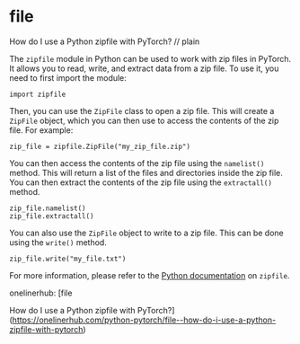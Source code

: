# file

How do I use a Python zipfile with PyTorch?
// plain

The `zipfile` module in Python can be used to work with zip files in PyTorch. It allows you to read, write, and extract data from a zip file. To use it, you need to first import the module:

```
import zipfile
```

Then, you can use the `ZipFile` class to open a zip file. This will create a `ZipFile` object, which you can then use to access the contents of the zip file. For example:

```
zip_file = zipfile.ZipFile("my_zip_file.zip")
```

You can then access the contents of the zip file using the `namelist()` method. This will return a list of the files and directories inside the zip file. You can then extract the contents of the zip file using the `extractall()` method.

```
zip_file.namelist()
zip_file.extractall()
```

You can also use the `ZipFile` object to write to a zip file. This can be done using the `write()` method.

```
zip_file.write("my_file.txt")
```

For more information, please refer to the [Python documentation](https://docs.python.org/3/library/zipfile.html) on `zipfile`.

onelinerhub: [file

How do I use a Python zipfile with PyTorch?](https://onelinerhub.com/python-pytorch/file--how-do-i-use-a-python-zipfile-with-pytorch)